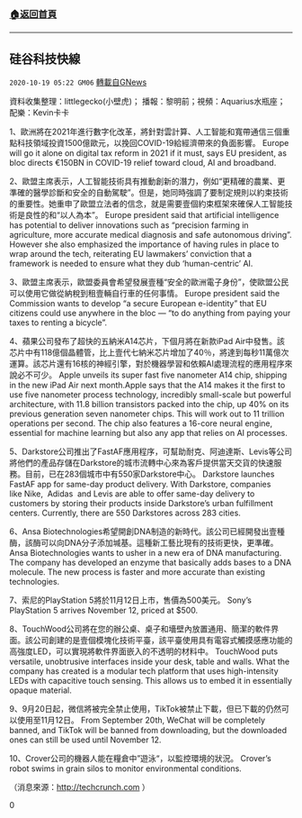 ###  [:house:返回首頁](https://github.com/ourhimalayas/txt)
---

## 硅谷科技快線
`2020-10-19 05:22 GM06` [轉載自GNews](https://gnews.org/zh-hant/433488/)

資料收集整理：littlegecko(小壁虎)； 播報：黎明前；視頻：Aquarius水瓶座； 配樂：Kevin卡卡



1、歐洲將在2021年進行數字化改革，將針對雲計算、人工智能和寬帶通信三個重點科技領域投資1500億歐元，以挽回COVID-19給經濟帶來的負面影響。
Europe will go it alone on digital tax reform in 2021 if it must, says EU president, as bloc directs €150BN in COVID-19 relief toward cloud, AI and broadband.

2、歐盟主席表示，人工智能技術具有推動創新的潛力，例如“更精確的農業、更準確的醫學診斷和安全的自動駕駛”。但是，她同時強調了要制定規則以約束技術的重要性。她重申了歐盟立法者的信念，就是需要壹個約束框架來確保人工智能技術是良性的和“以人為本”。
Europe president said that artificial intelligence has potential to deliver innovations such as “precision farming in agriculture, more accurate medical diagnosis and safe autonomous driving”. However she also emphasized the importance of having rules in place to wrap around the tech, reiterating EU lawmakers’ conviction that a framework is needed to ensure what they dub ‘human-centric’ AI.

3、歐盟主席表示，歐盟委員會希望發展壹種“安全的歐洲電子身份”，使歐盟公民可以使用它做從納稅到租壹輛自行車的任何事情。
Europe president said the Commission wants to develop “a secure European e-identity” that EU citizens could use anywhere in the bloc — “to do anything from paying your taxes to renting a bicycle”.

4、蘋果公司發布了超快的五納米A14芯片，下個月將在新款iPad Air中發售。該芯片中有118億個晶體管，比上壹代七納米芯片增加了40％，將達到每秒11萬億次運算。該芯片還有16核的神經引擎，對於機器學習和依賴AI處理流程的應用程序來說必不可少。
Apple unveils its super fast five nanometer A14 chip, shipping in the new iPad Air next month.Apple says that the A14 makes it the first to use five nanometer process technology, incredibly small-scale but powerful architecture, with 11.8 billion transistors packed into the chip, up 40% on its previous generation seven nanometer chips. This will work out to 11 trillion operations per second. The chip also features a 16-core neural engine, essential for machine learning but also any app that relies on AI processes.

5、Darkstore公司推出了FastAF應用程序，可幫助耐克、阿迪達斯、Levis等公司將他們的產品存儲在Darkstore的城市流轉中心來為客戶提供當天交貨的快速服務。目前，已在283個城市中有550家Darkstore中心。
Darkstore launches FastAF app for same-day product delivery. With Darkstore, companies like Nike,  Adidas  and Levis are able to offer same-day delivery to customers by storing their products inside Darkstore’s urban fulfillment centers. Currently, there are 550 Darkstores across 283 cities.

6、Ansa Biotechnologies希望開創DNA制造的新時代。該公司已經開發出壹種酶，該酶可以向DNA分子添加堿基。這種新工藝比現有的技術更快，更準確。
Ansa Biotechnologies wants to usher in a new era of DNA manufacturing. The company has developed an enzyme that basically adds bases to a DNA molecule. The new process is faster and more accurate than existing technologies.

7、索尼的PlayStation 5將於11月12日上市，售價為500美元。
Sony’s PlayStation 5 arrives November 12, priced at $500.

8、TouchWood公司將在您的辦公桌、桌子和墻壁內放置通用、簡潔的軟件界面。該公司創建的是壹個模塊化技術平臺，該平臺使用具有電容式觸摸感應功能的高強度LED，可以實現將軟件界面嵌入的不透明的材料中。
TouchWood puts versatile, unobtrusive interfaces inside your desk, table and walls. What the company has created is a modular tech platform that uses high-intensity LEDs with capacitive touch sensing. This allows us to embed it in essentially opaque material.

9、9月20日起，微信將被完全禁止使用，TikTok被禁止下載，但已下載的仍然可以使用至11月12日。
From September 20th, WeChat will be completely banned, and TikTok will be banned from downloading, but the downloaded ones can still be used until November 12.

10、Crover公司的機器人能在糧倉中”遊泳“，以監控環境的狀況。
Crover’s robot swims in grain silos to monitor environmental conditions.

（消息來源：http://techcrunch.com ）

0

